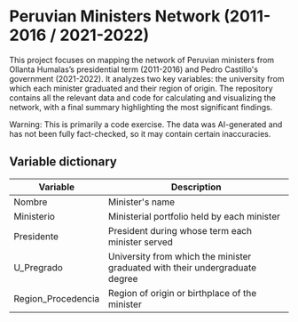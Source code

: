 # Peruvian Ministers Network (2011-2016 / 2021-2022)

This project focuses on mapping the network of Peruvian ministers from Ollanta Humalas’s presidential term (2011-2016) and Pedro Castillo's government (2021-2022). It analyzes two key variables: the university from which each minister graduated and their region of origin. The repository contains all the relevant data and code for calculating and visualizing the network, with a final summary highlighting the most significant findings.

Warning: This is primarily a code exercise. The data was AI-generated and has not been fully fact-checked, so it may contain certain inaccuracies.

## Variable dictionary
| Variable              | Description                                                                |
|-----------------------|----------------------------------------------------------------------------|
|Nombre                 |Minister's name                                                             |
|Ministerio             |Ministerial portfolio held by each minister                                 |
|Presidente             |President during whose term each minister served                            |
|U_Pregrado             |University from which the minister graduated with their undergraduate degree|
|Region_Procedencia     |Region of origin or birthplace of the minister                              |

